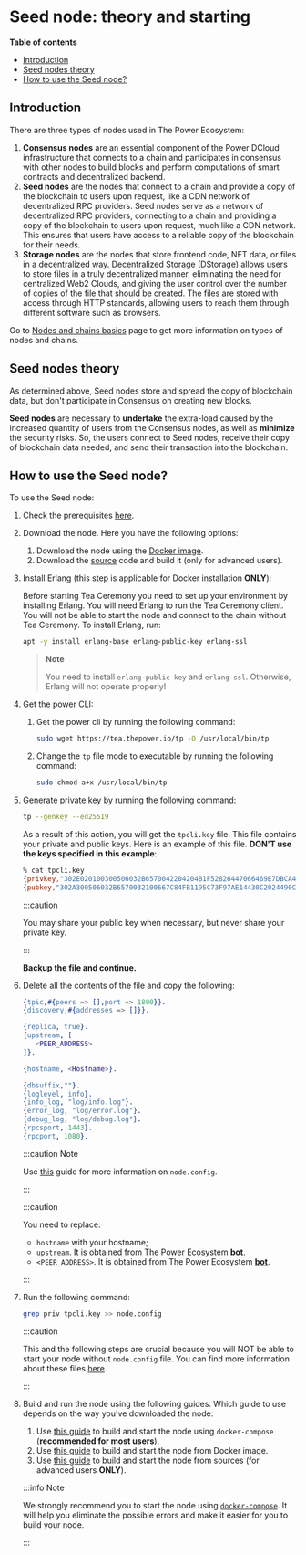 # Seed node: theory and starting

**Table of contents**

<!-- START doctoc generated TOC please keep comment here to allow auto update -->
<!-- DON'T EDIT THIS SECTION, INSTEAD RE-RUN doctoc TO UPDATE -->

- [Introduction](#introduction)
- [Seed nodes theory](#seed-nodes-theory)
- [How to use the Seed node?](#how-to-use-the-seed-node)

<!-- END doctoc generated TOC please keep comment here to allow auto update -->

## Introduction

There are three types of nodes used in The Power Ecosystem:

1. **Consensus nodes** are an essential component of the Power DCloud infrastructure that connects to a chain and participates in consensus with other nodes to build blocks and perform computations of smart contracts and decentralized backend.
2. **Seed nodes** are the nodes that connect to a chain and provide a copy of the blockchain to users upon request, like a CDN network of decentralized RPC providers. Seed nodes serve as a network of decentralized RPC providers, connecting to a chain and providing a copy of the blockchain to users upon request, much like a CDN network. This ensures that users have access to a reliable copy of the blockchain for their needs.
3. **Storage nodes** are the nodes that store frontend code, NFT data, or files in a decentralized way. Decentralized Storage (DStorage) allows users to store files in a truly decentralized manner, eliminating the need for centralized Web2 Clouds, and giving the user control over the number of copies of the file that should be created. The files are stored with access through HTTP standards, allowing users to reach them through different software such as browsers.

Go to [Nodes and chains basics](../../Explore/nodes-chains-description/01-nodes-shards-101.md) page to get more information on types of nodes and chains.

## Seed nodes theory

As determined above, Seed nodes store and spread the copy of blockchain data, but don't participate in Consensus on creating new blocks.

**Seed nodes** are necessary to **undertake** the extra-load caused by the increased quantity of users from the Consensus nodes, as well as **minimize** the security risks. So, the users connect to Seed nodes, receive their copy of blockchain data needed, and send their transaction into the blockchain.

## How to use the Seed node?

To use the Seed node:

1. Check the prerequisites [here](./01-prerequisites.md).
2. Download the node. Here you have the following options:

   1. Download the node using the [Docker image](https://hub.docker.com/r/thepowerio/tpnode).
   2. Download the [source](../../Maintain/build-and-start-a-node/06-startingTpNode_source.md#downloading-and-building-the-node) code and build it (only for advanced users).

3. Install Erlang (this step is applicable for Docker installation **ONLY**):

   Before starting Tea Ceremony you need to set up your environment by installing Erlang. You will need Erlang to run the Tea Ceremony client. You will not be able to start the node and connect to the chain without Tea Ceremony. To install Erlang, run:

   ```bash
   apt -y install erlang-base erlang-public-key erlang-ssl
   ```

   > **Note**
   >
   > You need to install `erlang-public key` and `erlang-ssl`. Otherwise, Erlang will not operate properly!

4. Get the power CLI:

   1. Get the power cli by running the following command:

      ```bash
      sudo wget https://tea.thepower.io/tp -O /usr/local/bin/tp
      ```
      
   2. Change the `tp` file mode to executable by running the following command:

      ```bash
      sudo chmod a+x /usr/local/bin/tp
      ```
      
5. Generate private key by running the following command:

   ```bash
   tp --genkey --ed25519
   ```
   
   As a result of this action, you will get the `tpcli.key` file. This file contains your private and public keys. Here is an example of this file. **DON'T use the keys specified in this example**:

   ```bash
   % cat tpcli.key
   {privkey,"302E020100300506032B6570042204204B1F52826447066469E7DBCA4E95CB0A03A2998D268C27885364D4AD7B7B0A8E"}.
   {pubkey,"302A300506032B6570032100667C84FB1195C73F97AE14430C2024490C0EA6490F6EC0C1DE3FAEB4B6B32251"}.
   ```

   :::caution

   You may share your public key when necessary, but never share your private key.

   :::

   **Backup the file and continue.**

6. Delete all the contents of the file and copy the following:

   ```erlang title="node.config"
   {tpic,#{peers => [],port => 1800}}.
   {discovery,#{addresses => []}}.
   
   {replica, true}.
   {upstream, [
      <PEER_ADDRESS>
   ]}.
   
   {hostname, <Hostname>}.
   
   {dbsuffix,""}.
   {loglevel, info}.
   {info_log, "log/info.log"}.
   {error_log, "log/error.log"}.
   {debug_log, "log/debug.log"}.
   {rpcsport, 1443}.
   {rpcport, 1080}.
   ```
      
   :::caution Note

   Use [this](./02-tpNodeConfiguration.md#nodeconfig-description) guide for more information on `node.config`.

   :::

   :::caution

   You need to replace:

      - `hostname` with your hostname;
      - `upstream`. It is obtained from The Power Ecosystem [**bot**](https://t.me/thepowerio_bot).
      - `<PEER_ADDRESS>`. It is obtained from The Power Ecosystem [**bot**](https://t.me/thepowerio_bot).

   :::
   
7. Run the following command:

   ```bash
   grep priv tpcli.key >> node.config
   ```

   :::caution
   
   This and the following steps are crucial because you will NOT be able to start your node without `node.config` file. You can find more information about these files [here](https://doc.thepower.io/docs/Maintain/build-and-start-a-node/tpNodeConfiguration).
   
   :::

8. Build and run the node using the following guides. Which guide to use depends on the way you've downloaded the node:

   1. Use [this guide](../../Community/phase-2/02-download-build-run-compose.md) to build and start the node using `docker-compose` (**recommended for most users**).
   2. Use [this guide](../../Community/phase-2/03-download-build-run-docker.md) to build and start the node from Docker image.
   3. Use [this guide](../../Community/phase-2/04-download-build-run-source.md) to build and start the node from sources (for advanced users **ONLY**).

   :::info Note

   We strongly recommend you to start the node using [`docker-compose`](../../Community/phase-2/02-download-build-run-compose.md). It will help you eliminate the possible errors and make it easier for you to build your node.

   :::

